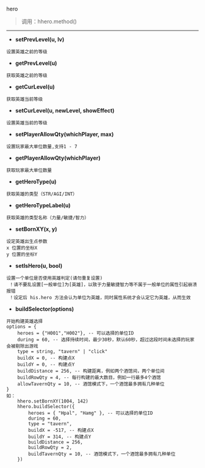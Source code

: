 hero

> 调用：hhero.method()

---

* **setPrevLevel(u, lv)**
```
设置英雄之前的等级
```

* **getPrevLevel(u)**
```
获取英雄之前的等级
```

* **getCurLevel(u)**
```
获取英雄当前等级
```

* **setCurLevel(u, newLevel, showEffect)**
```
设置英雄当前的等级
```

* **setPlayerAllowQty(whichPlayer, max)**
```
设置玩家最大单位数量,支持1 - 7
```

* **getPlayerAllowQty(whichPlayer)**
```
获取玩家最大单位数量
```

* **getHeroType(u)**
```
获取英雄的类型（STR/AGI/INT）
```

* **getHeroTypeLabel(u)**
```
获取英雄的类型名称（力量/敏捷/智力）
```

* **setBornXY(x, y)**
```
设定英雄出生点参数
x 位置的坐标X
y 位置的坐标Y
```

* **setIsHero(u, bool)**
```
设置一个单位是否使用英雄判定(请勿重复设置)
 ！请不要乱设置[一般单位]为[英雄]，以致于力量敏捷智力等不属于一般单位的属性引起崩溃报错
 ！设定后 his.hero 方法会认为单位为英雄，同时属性系统才会认定它为英雄，从而生效
```

* **buildSelector(options)**
```
开始构建英雄选择
options = {
    heroes = {"H001","H002"}, -- 可以选择的单位ID
    during = 60, -- 选择持续时间，最少30秒，默认60秒，超过这段时间未选择的玩家会被剔除出游戏
    type = string, "tavern" | "click"
    buildX = 0, -- 构建点X
    buildY = 0, -- 构建点Y
    buildDistance = 256, -- 构建距离，例如两个酒馆间，两个单位间
    buildRowQty = 4, -- 每行构建的最大数目，例如一行最多4个酒馆
    allowTavernQty = 10, -- 酒馆模式下，一个酒馆最多拥有几种单位
}
如：
    hhero.setBornXY(1004, 142)
    hhero.buildSelector({
        heroes = { "Hpal", "Hamg" }, -- 可以选择的单位ID
        during = 60,
        type = "tavern",
        buildX = -517, -- 构建点X
        buildY = 314, -- 构建点Y
        buildDistance = 256,
        buildRowQty = 2,
        buildTavernQty = 10, -- 酒馆模式下，一个酒馆最多拥有几种单位
    })
```
